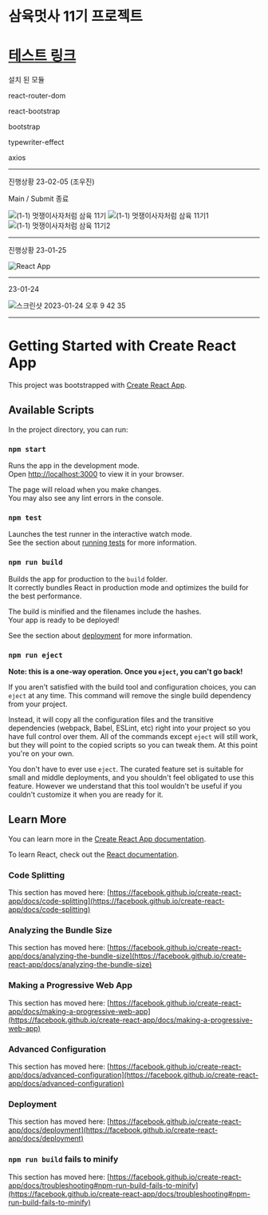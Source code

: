 # 삼육멋사 11기 프로젝트

# [테스트 링크](https://syulion11th.github.io/likelionpage-front/)
설치 된 모듈

react-router-dom

react-bootstrap

bootstrap

typewriter-effect

axios

****

진행상황 23-02-05 (조우진)

Main / Submit 종료


![(1-1) 멋쟁이사자처럼 삼육 11기](https://user-images.githubusercontent.com/88936783/216814196-7952f166-ddfd-4399-8fe4-cd19d401d0da.jpg)
![(1-1) 멋쟁이사자처럼 삼육 11기1](https://user-images.githubusercontent.com/88936783/216814200-0e3dc292-e318-4b34-94dc-f9a9e1d36433.jpg)
![(1-1) 멋쟁이사자처럼 삼육 11기2](https://user-images.githubusercontent.com/88936783/216814206-865475cc-a2b6-44ba-8acf-4de63ddcf569.jpg)


****

진행상황 23-01-25

![React App](https://user-images.githubusercontent.com/88936783/214492273-ef440bc0-6ebb-4679-8402-b142c1b46e70.png)



****
23-01-24

![스크린샷 2023-01-24 오후 9 42 35](https://user-images.githubusercontent.com/88936783/214294544-19857f1e-25a4-49db-a057-cceef6185f1d.png)



****

# Getting Started with Create React App

This project was bootstrapped with [Create React App](https://github.com/facebook/create-react-app).

## Available Scripts

In the project directory, you can run:

### `npm start`

Runs the app in the development mode.\
Open [http://localhost:3000](http://localhost:3000) to view it in your browser.

The page will reload when you make changes.\
You may also see any lint errors in the console.

### `npm test`

Launches the test runner in the interactive watch mode.\
See the section about [running tests](https://facebook.github.io/create-react-app/docs/running-tests) for more information.

### `npm run build`

Builds the app for production to the `build` folder.\
It correctly bundles React in production mode and optimizes the build for the best performance.

The build is minified and the filenames include the hashes.\
Your app is ready to be deployed!

See the section about [deployment](https://facebook.github.io/create-react-app/docs/deployment) for more information.

### `npm run eject`

**Note: this is a one-way operation. Once you `eject`, you can't go back!**

If you aren't satisfied with the build tool and configuration choices, you can `eject` at any time. This command will remove the single build dependency from your project.

Instead, it will copy all the configuration files and the transitive dependencies (webpack, Babel, ESLint, etc) right into your project so you have full control over them. All of the commands except `eject` will still work, but they will point to the copied scripts so you can tweak them. At this point you're on your own.

You don't have to ever use `eject`. The curated feature set is suitable for small and middle deployments, and you shouldn't feel obligated to use this feature. However we understand that this tool wouldn't be useful if you couldn't customize it when you are ready for it.

## Learn More

You can learn more in the [Create React App documentation](https://facebook.github.io/create-react-app/docs/getting-started).

To learn React, check out the [React documentation](https://reactjs.org/).

### Code Splitting

This section has moved here: [https://facebook.github.io/create-react-app/docs/code-splitting](https://facebook.github.io/create-react-app/docs/code-splitting)

### Analyzing the Bundle Size

This section has moved here: [https://facebook.github.io/create-react-app/docs/analyzing-the-bundle-size](https://facebook.github.io/create-react-app/docs/analyzing-the-bundle-size)

### Making a Progressive Web App

This section has moved here: [https://facebook.github.io/create-react-app/docs/making-a-progressive-web-app](https://facebook.github.io/create-react-app/docs/making-a-progressive-web-app)

### Advanced Configuration

This section has moved here: [https://facebook.github.io/create-react-app/docs/advanced-configuration](https://facebook.github.io/create-react-app/docs/advanced-configuration)

### Deployment

This section has moved here: [https://facebook.github.io/create-react-app/docs/deployment](https://facebook.github.io/create-react-app/docs/deployment)

### `npm run build` fails to minify

This section has moved here: [https://facebook.github.io/create-react-app/docs/troubleshooting#npm-run-build-fails-to-minify](https://facebook.github.io/create-react-app/docs/troubleshooting#npm-run-build-fails-to-minify)
